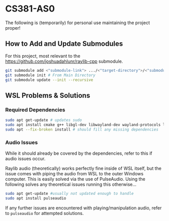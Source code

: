 # CS381-AS0

The following is (temporarily) for personal use maintaining the project proper!

## How to Add and Update Submodules

For this project, most relevant to the <https://github.com/joshuadahlunr/raylib-cpp> submodule. 

```bash
git submodule add <"submodule-link"> .../<"target-directory">/<"submodule-folder-name">
git submodule init # From Main Directory
git submodule update --init --recursive
```

## WSL Problems & Solutions

### Required Dependencies

```bash
sudo apt get-update # updates sudo
sudo apt install cmake g++ libgl-dev libwayland-dev wayland-protocols libxrandr-dev pkg-config libxkbcommon-dev libxinerama-dev libxcursor-dev libxi-dev mesa-utils build-essential cmake xorg-dev pulseaudio
sudo apt --fix-broken install # should fill any missing dependencies
```

### Audio Issues

While it should already be covered by the dependencies, refer to this if audio issues occur.

Raylib audio (theoretically) works perfectly fine inside of WSL itself, but the issue comes with piping the audio from WSL to the outer Windows computer. This is easily solved via the use of PulseAudio. Using the following solves any theoretical issues running this otherwise...

```bash
sudo apt get-update #usually not updated enough to handle
sudo apt install pulseaudio
```

If any further issues are encountered with playing/manipulation audio, refer to `pulseaudio` for attempted solutions.
